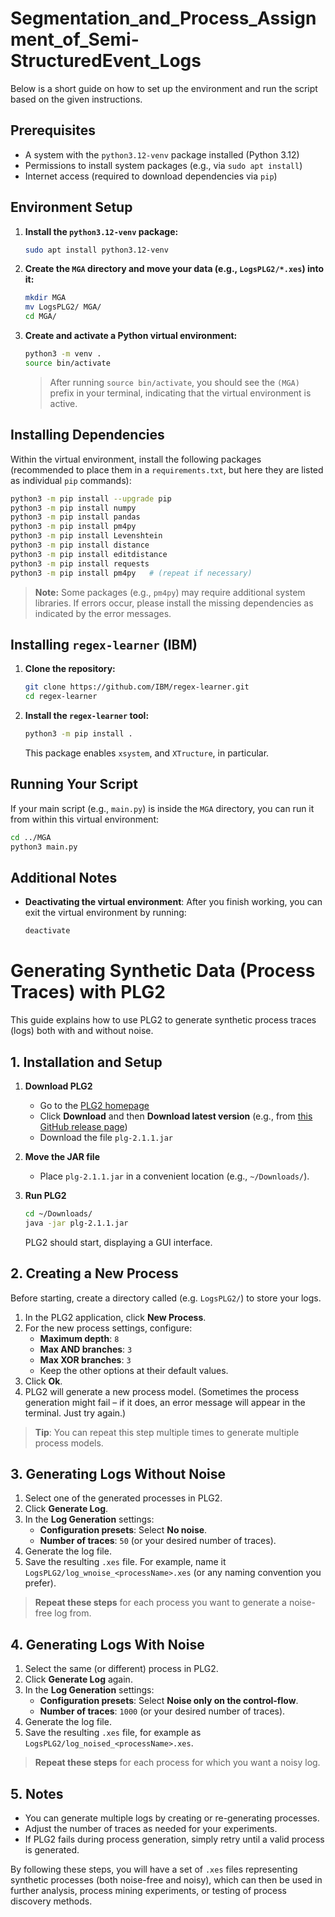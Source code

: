 # Segmentation_and_Process_Assignment_of_Semi-StructuredEvent_Logs

Below is a short guide on how to set up the environment and run the script based on the given instructions.

## Prerequisites

- A system with the `python3.12-venv` package installed (Python 3.12)
- Permissions to install system packages (e.g., via `sudo apt install`)
- Internet access (required to download dependencies via `pip`)

## Environment Setup

1. **Install the `python3.12-venv` package:**

   ```bash
   sudo apt install python3.12-venv
   ```

2. **Create the `MGA` directory and move your data (e.g., `LogsPLG2/*.xes`) into it:**

   ```bash
   mkdir MGA
   mv LogsPLG2/ MGA/
   cd MGA/
   ```

3. **Create and activate a Python virtual environment:**

   ```bash
   python3 -m venv .
   source bin/activate
   ```

   > After running `source bin/activate`, you should see the `(MGA)` prefix in your terminal, indicating that the virtual environment is active.

## Installing Dependencies

Within the virtual environment, install the following packages (recommended to place them in a `requirements.txt`, but here they are listed as individual `pip` commands):

```bash
python3 -m pip install --upgrade pip
python3 -m pip install numpy
python3 -m pip install pandas
python3 -m pip install pm4py
python3 -m pip install Levenshtein
python3 -m pip install distance
python3 -m pip install editdistance
python3 -m pip install requests
python3 -m pip install pm4py   # (repeat if necessary)
```

> **Note:** Some packages (e.g., `pm4py`) may require additional system libraries. If errors occur, please install the missing dependencies as indicated by the error messages.

## Installing `regex-learner` (IBM)

1. **Clone the repository:**

   ```bash
   git clone https://github.com/IBM/regex-learner.git
   cd regex-learner
   ```

2. **Install the `regex-learner` tool:**

   ```bash
   python3 -m pip install .
   ```

   This package enables `xsystem`, and `XTructure`, in particular.

## Running Your Script

If your main script (e.g., `main.py`) is inside the `MGA` directory, you can run it from within this virtual environment:

```bash
cd ../MGA
python3 main.py
```


## Additional Notes

- **Deactivating the virtual environment**: After you finish working, you can exit the virtual environment by running:
  ```bash
  deactivate
  ```



# Generating Synthetic Data (Process Traces) with PLG2

This guide explains how to use PLG2 to generate synthetic process traces (logs) both with and without noise.

## 1. Installation and Setup

1. **Download PLG2**  
   - Go to the [PLG2 homepage](https://plg.processmining.it/)  
   - Click **Download** and then **Download latest version** (e.g., from [this GitHub release page](https://github.com/delas/plg/releases/tag/2.1.1))  
   - Download the file `plg-2.1.1.jar`  

2. **Move the JAR file**  
   - Place `plg-2.1.1.jar` in a convenient location (e.g., `~/Downloads/`).

3. **Run PLG2**  
   ```bash
   cd ~/Downloads/
   java -jar plg-2.1.1.jar
   ```
   PLG2 should start, displaying a GUI interface.

## 2. Creating a New Process

Before starting, create a directory called (e.g. `LogsPLG2/`) to store your logs.

1. In the PLG2 application, click **New Process**.
2. For the new process settings, configure:
   - **Maximum depth**: `8`
   - **Max AND branches**: `3`
   - **Max XOR branches**: `3`
   - Keep the other options at their default values.
3. Click **Ok**.
4. PLG2 will generate a new process model. (Sometimes the process generation might fail – if it does, an error message will appear in the terminal. Just try again.)

> **Tip**: You can repeat this step multiple times to generate multiple process models.

## 3. Generating Logs Without Noise

1. Select one of the generated processes in PLG2.
2. Click **Generate Log**.
3. In the **Log Generation** settings:
   - **Configuration presets**: Select **No noise**.
   - **Number of traces**: `50` (or your desired number of traces).
4. Generate the log file.
5. Save the resulting `.xes` file. For example, name it `LogsPLG2/log_wnoise_<processName>.xes` (or any naming convention you prefer).

> **Repeat these steps** for each process you want to generate a noise-free log from.

## 4. Generating Logs With Noise

1. Select the same (or different) process in PLG2.
2. Click **Generate Log** again.
3. In the **Log Generation** settings:
   - **Configuration presets**: Select **Noise only on the control-flow**.
   - **Number of traces**: `1000` (or your desired number of traces).
4. Generate the log file.
5. Save the resulting `.xes` file, for example as `LogsPLG2/log_noised_<processName>.xes`.

> **Repeat these steps** for each process for which you want a noisy log.

## 5. Notes

- You can generate multiple logs by creating or re-generating processes.  
- Adjust the number of traces as needed for your experiments.  
- If PLG2 fails during process generation, simply retry until a valid process is generated.  

By following these steps, you will have a set of `.xes` files representing synthetic processes (both noise-free and noisy), which can then be used in further analysis, process mining experiments, or 
testing of process discovery methods.

